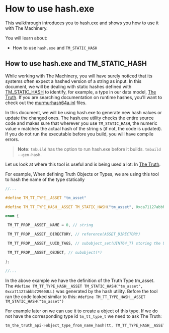 # How to use hash.exe

This walkthrough introduces you to hash.exe and shows you how to use it with The Machinery. 

You will learn about:

- How to use `hash.exe` and  `TM_STATIC_HASH`

## How to use hash.exe and TM_STATIC_HASH

While working with The Machinery, you will have surely noticed that its systems often expect a hashed version of a string as input. In this document, we will be dealing with static hashes defined with [TM_STATIC_HASH]({{docs}}foundation/api_types.h.html#tm_static_hash()) to identify, for example, a type in our data model, [The Truth]({{base_url}}/the_machinery_book/the_truth.html). If you are searching documentation on runtime hashes, you’ll want to check out the [murmurhash64a.inl]({{docs}}foundation/murmurhash64a.inl.html#murmurhash64a.inl) files.

In this document, we will be using hash.exe to generate new hash values or update the changed ones. The hash.exe utility checks the entire source code and makes sure that wherever you use `TM_STATIC_HASH`, the numeric value v matches the actual hash of the string s (if not, the code is updated). If you do not run the executable before you build, you will have compile errors. 

>  **Note**: `tmbuild` has the option to run hash.exe before it builds. `tmbuild --gen-hash`.

Let us look at where this tool is useful and is being used a lot:  In [The Truth]({{base_url}}/the_machinery_book/the_truth.html).

For example, When defining Truth Objects or Types, we are using this tool to hash the name of the type statically

```c
//...

#define TM_TT_TYPE__ASSET "tm_asset"

#define TM_TT_TYPE_HASH__ASSET TM_STATIC_HASH("tm_asset", 0xca71127abbb72960ULL)

enum {

 TM_TT_PROP__ASSET__NAME = 0, // string

 TM_TT_PROP__ASSET__DIRECTORY, // reference(ASSET_DIRECTORY)

 TM_TT_PROP__ASSET__UUID_TAGS, // subobject_set(UINT64_T) storing the UUID of the associated tag.

 TM_TT_PROP__ASSET__OBJECT, // subobject(*)

};

//...
```

In the above example we have the definition of the Truth Type tm_asset. The `#define TM_TT_TYPE_HASH__ASSET TM_STATIC_HASH("tm_asset", 0xca71127abbb72960ULL)` was generated by the hash utility. Before the tool ran the code looked similar to this: `#define TM_TT_TYPE_HASH__ASSET TM_STATIC_HASH("tm_asset")`

For example later on we can use it  to create a object of this type. If we do not have the corresponding type id `tm_tt_type_t` we need to ask The Truth: 

```c
tm_the_truth_api->object_type_from_name_hash(tt, TM_TT_TYPE_HASH__ASSET);
```

